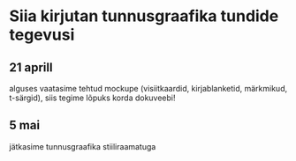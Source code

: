# Siia kirjutan tunnusgraafika tundide tegevusi

## 21 aprill
alguses vaatasime tehtud mockupe (visiitkaardid, kirjablanketid, märkmikud, t-särgid), siis tegime lõpuks korda dokuveebi!

## 5 mai
jätkasime tunnusgraafika stiiliraamatuga